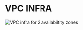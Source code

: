 # VPC INFRA

![VPC infra for 2 availabiltity zones](.https://github.com/manupanand-freelance-developer/aws-devops/blob/main/images/vpc-infra.png)